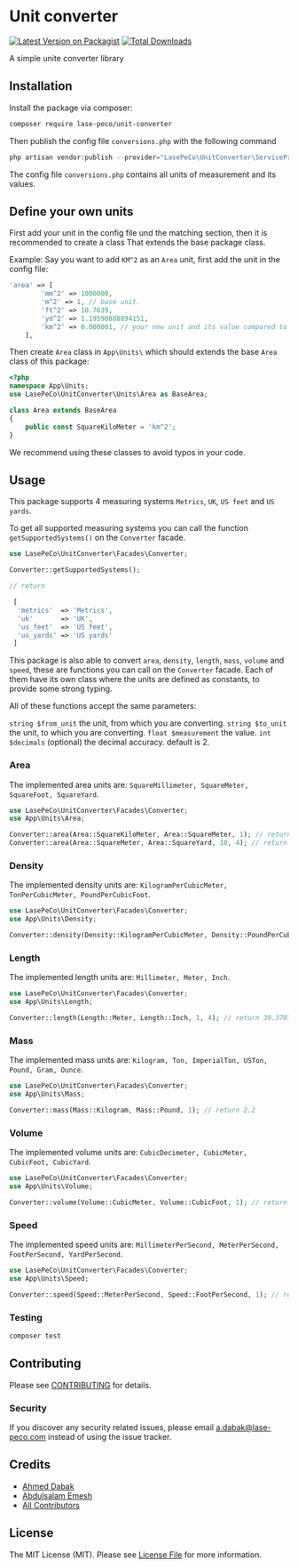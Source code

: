 # Unit converter

[![Latest Version on Packagist](https://img.shields.io/packagist/v/lase-peco/unit-converter.svg?style=flat-square)](https://packagist.org/packages/lase-peco/unit-converter)
[![Total Downloads](https://img.shields.io/packagist/dt/lase-peco/unit-converter.svg?style=flat-square)](https://packagist.org/packages/lase-peco/unit-converter)

A simple unite converter library

## Installation
Install the package via composer:
```bash
composer require lase-peco/unit-converter
```
Then publish the config file `conversions.php` with the following command
``` php 
php artisan vendor:publish --provider="LasePeCo\UnitConverter\ServiceProvider"
```
The config file `conversions.php` contains all units of measurement and its values.

## Define your own units

First add your unit in the config file und the matching section, then it is recommended to create a class That extends the base package class.

Example:
Say you want to add `KM^2` as an `Area` unit, first add the unit in the config file:
``` php 
'area' => [
        'mm^2' => 1000000,
        'm^2' => 1, // base unit.
        'ft^2' => 10.7639,
        'yd^2' => 1.19598888894151,
        'km^2' => 0.000001, // your new unit and its value compared to the base unit.
    ],
```

Then create `Area` class in `App\Units\` which should extends the base `Area` class of this package:
``` php
<?php
namespace App\Units;
use LasePeCo\UnitConverter\Units\Area as BaseArea;

class Area extends BaseArea
{
    public const SquareKiloMeter = 'km^2';
}
```
We recommend using these classes to avoid typos in your code.

## Usage

This package supports 4 measuring systems `Metrics`, `UK`, `US feet` and `US yards`.

To get all supported measuring systems you can call the function `getSupportedSystems()` on the `Converter` facade.

``` php
use LasePeCo\UnitConverter\Facades\Converter;

Converter::getSupportedSystems(); 

// return

 [
  'metrics'  => 'Metrics',
  'uk'       => 'UK',
  'us_feet'  => 'US feet',
  'us_yards' => 'US yards'
 ]
```

This package is also able to convert `area`, `density`, `length`, `mass`, `volume` and `speed`, these are functions you can call on the `Converter` facade. Each of them have its own class where the units are defined as constants, to provide some strong typing.

All of these functions accept the same parameters:

`string $from_unit` the unit, from which you are converting.
`string $to_unit` the unit, to which you are converting.
`float $measurement` the value.
`int $decimals` (optional) the decimal accuracy. default is 2.

### Area 
The implemented area units are: `SquareMillimeter, SquareMeter, SquareFoot, SquareYard`.

``` php
use LasePeCo\UnitConverter\Facades\Converter;
use App\Units\Area;

Converter::area(Area::SquareKiloMeter, Area::SquareMeter, 1); // return 1000000
Converter::area(Area::SquareMeter, Area::SquareYard, 10, 4); // return 11.9599
```


### Density
The implemented density units are: `KilogramPerCubicMeter, TonPerCubicMeter, PoundPerCubicFoot`.

``` php
use LasePeCo\UnitConverter\Facades\Converter;
use App\Units\Density;

Converter::density(Density::KilogramPerCubicMeter, Density::PoundPerCubicFoot, 1, 6); // return 0.062428
```

### Length
The implemented length units are: `Millimeter, Meter, Inch`.

``` php
use LasePeCo\UnitConverter\Facades\Converter;
use App\Units\Length;

Converter::length(Length::Meter, Length::Inch, 1, 4); // return 39.3701
```

### Mass
The implemented mass units are: `Kilogram, Ton, ImperialTon, USTon, Pound, Gram, Ounce`.

``` php
use LasePeCo\UnitConverter\Facades\Converter;
use App\Units\Mass;

Converter::mass(Mass::Kilogram, Mass::Pound, 1); // return 2.2
```

### Volume
The implemented volume units are: `CubicDecimeter, CubicMeter, CubicFoot, CubicYard`.

``` php
use LasePeCo\UnitConverter\Facades\Converter;
use App\Units\Volume;

Converter::volume(Volume::CubicMeter, Volume::CubicFoot, 1); // return 35.31
```

### Speed

The implemented speed units are: `MillimeterPerSecond, MeterPerSecond, FootPerSecond, YardPerSecond`.

``` php
use LasePeCo\UnitConverter\Facades\Converter;
use App\Units\Speed;

Converter::speed(Speed::MeterPerSecond, Speed::FootPerSecond, 1); // return 3.28
```

### Testing

``` bash
composer test
```

## Contributing

Please see [CONTRIBUTING](CONTRIBUTING.md) for details.

### Security

If you discover any security related issues, please email a.dabak@lase-peco.com instead of using the issue tracker.

## Credits

- [Ahmed Dabak](https://github.com/lase-peco)
- [Abdulsalam Emesh](https://github.com/lase-peco)
- [All Contributors](CONTRIBUTING.md)

## License

The MIT License (MIT). Please see [License File](LICENSE.md) for more information.
